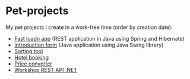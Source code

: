 # Pet-projects
My pet projects I create in a work-free time (order by creation date):

- [Fast loadn app](https://github.com/ibednarczyk/fast-loan-app) (REST application in Java using Spring and Hibernate)
- [Introduction form](https://github.com/ibednarczyk/introduction-form) (Java application using Java Swing library)
- [Sorting tool](https://github.com/ibednarczyk/sorting-tool)
- [Hotel booking](https://github.com/ibednarczyk/hotel-booking)
- [Price converter](https://github.com/ibednarczyk/price-converter)
- [Workshop REST API .NET](https://github.com/ibednarczyk/workshops-rest-api)
